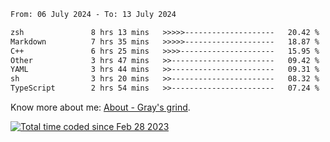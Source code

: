 <!--START_SECTION:waka-->

```txt
From: 06 July 2024 - To: 13 July 2024

zsh               8 hrs 13 mins   >>>>>--------------------   20.42 %
Markdown          7 hrs 35 mins   >>>>>--------------------   18.87 %
C++               6 hrs 25 mins   >>>>---------------------   15.95 %
Other             3 hrs 47 mins   >>-----------------------   09.42 %
YAML              3 hrs 44 mins   >>-----------------------   09.31 %
sh                3 hrs 20 mins   >>-----------------------   08.32 %
TypeScript        2 hrs 54 mins   >>-----------------------   07.24 %
```

<!--END_SECTION:waka-->

<!-- [![grayxu's github stats](https://github-readme-stats.vercel.app/api?username=grayxu&count_private=true&show_icons=true)](https://github.com/grayxu) -->

Know more about me: [About - Gray's grind](https://www.grayxu.cn/).
<p align="left">
  <a href="https://wakatime.com/@c69eb31e-43a1-463f-8968-c3449e386f57"><img src="https://wakatime.com/badge/user/c69eb31e-43a1-463f-8968-c3449e386f57.svg" title="Total time coded since Feb 28 2023" /></a>
</p>


